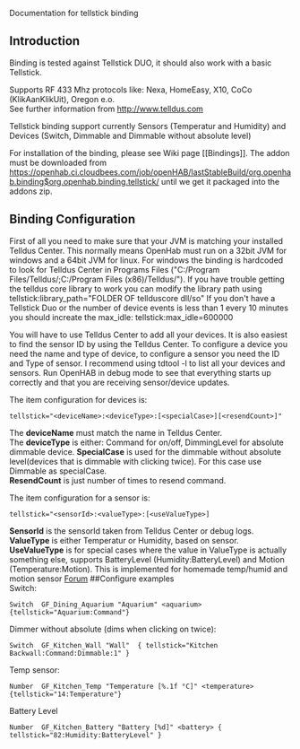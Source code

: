 Documentation for tellstick binding

## Introduction

Binding is tested against Tellstick DUO, it should also work with a basic Tellstick.


Supports RF 433 Mhz protocols like: Nexa, HomeEasy, X10, CoCo (KlikAanKlikUit), Oregon e.o. <br>
See further information from http://www.telldus.com

Tellstick binding support currently Sensors (Temperatur and Humidity) and Devices (Switch, Dimmable and Dimmable without absolute level)

For installation of the binding, please see Wiki page [[Bindings]].
The addon must be downloaded from 
https://openhab.ci.cloudbees.com/job/openHAB/lastStableBuild/org.openhab.binding$org.openhab.binding.tellstick/
until we get it packaged into the addons zip.
## Binding Configuration

First of all you need to make sure that your JVM is matching your installed Telldus Center. 
This normally means OpenHab must run on a 32bit JVM for windows and a 64bit JVM for linux.
For windows the binding is hardcoded to look for Telldus Center in Programs Files ("C:/Program Files/Telldus/;C:/Program Files (x86)/Telldus/").
If you have trouble getting the telldus core library to work you can modify the library path using
    tellstick:library_path="FOLDER OF tellduscore dll/so"
If you don't have a Tellstick Duo or the number of device events is less than 1 every 10 minutes you should increate the max_idle:
    tellstick:max_idle=600000

You will have to use Telldus Center to add all your devices. It is also easiest to find the sensor ID by using the Telldus Center. To configure a device you need the name and type of device, to configure a sensor you need the ID and Type of sensor. I recommend using tdtool -l to list all your devices and sensors. Run OpenHAB in debug mode to see that everything starts up correctly and that you are receiving sensor/device updates.

The item configuration for devices is:

    tellstick="<deviceName>:<deviceType>:[<specialCase>][<resendCount>]"

The **deviceName** must match the name in Telldus Center.  
The **deviceType** is either: Command for on/off, DimmingLevel for absolute dimmable device.
**SpecialCase** is used for the dimmable without absolute level(devices that is dimmable with clicking twice). For this case use Dimmable as specialCase.  
**ResendCount** is just number of times to resend command.

The item configuration for a sensor is:
  
    tellstick="<sensorId>:<valueType>:[<useValueType>]

**SensorId** is the sensorId taken from Telldus Center or debug logs.  
**ValueType** is either Temperatur or Humidity, based on sensor.  
**UseValueType** is for special cases where the value in ValueType is actually something else, supports BatteryLevel (Humidity:BatteryLevel) and Motion (Temperature:Motion). This is implemented for homemade temp/humid and motion sensor [Forum](http://elektronikforumet.com/forum/viewtopic.php?f=3&t=63772&hilit=telldus)
##Configure examples   
Switch:
   
    Switch	GF_Dining_Aquarium "Aquarium" <aquarium> {tellstick="Aquarium:Command"}
Dimmer without absolute (dims when clicking on twice):
   
    Switch	GF_Kitchen_Wall "Wall"  { tellstick="Kitchen Backwall:Command:Dimmable:1" }
Temp sensor:
      
    Number	GF_Kitchen_Temp	"Temperature [%.1f °C]"	<temperature> {tellstick="14:Temperature"}
Battery Level

    Number	GF_Kitchen_Battery "Battery [%d]" <battery> { tellstick="82:Humidity:BatteryLevel" }